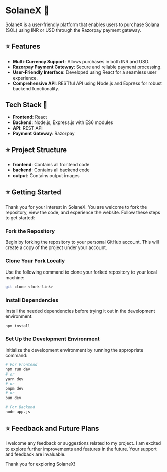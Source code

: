 # SolaneX 🚀

SolaneX is a user-friendly platform that enables users to purchase Solana (SOL) using INR or USD through the Razorpay payment gateway.

## ⭐ Features
- **Multi-Currency Support**: Allows purchases in both INR and USD.
- **Razorpay Payment Gateway**: Secure and reliable payment processing.
- **User-Friendly Interface**: Developed using React for a seamless user experience.
- **Comprehensive API**: RESTful API using Node.js and Express for robust backend functionality.

## Tech Stack 🚀
- **Frontend**: React
- **Backend**: Node.js, Express.js with ES6 modules
- **API**: REST API
- **Payment Gateway**: Razorpay

## ⭐ Project Structure
- **frontend**: Contains all frontend code
- **backend**: Contains all backend code
- **output**: Contains output images

## ⭐ Getting Started
Thank you for your interest in SolaneX. You are welcome to fork the repository, view the code, and experience the website. Follow these steps to get started:

### Fork the Repository
Begin by forking the repository to your personal GitHub account. This will create a copy of the project under your account.

### Clone Your Fork Locally
Use the following command to clone your forked repository to your local machine:
```bash
git clone <fork-link>
```
### Install Dependencies
Install the needed dependencies before trying it out in the development environment:
```bash
npm install
```
### Set Up the Development Environment
Initialize the development environment by running the appropriate command:
```bash
# For Frontend
npm run dev
# or
yarn dev
# or
pnpm dev
# or
bun dev

# For Backend
node app.js
```

## ⭐ Feedback and Future Plans
I welcome any feedback or suggestions related to my project. I am excited to explore further improvements and features in the future. Your support and feedback are invaluable.

Thank you for exploring SolaneX!